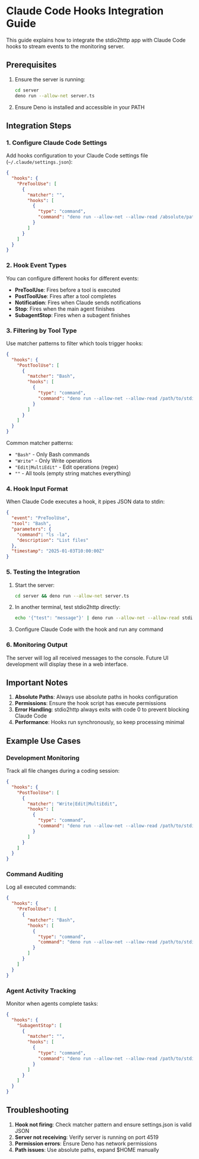 # Claude Code Hooks Integration Guide

This guide explains how to integrate the stdio2http app with Claude Code hooks to stream events to the monitoring server.

## Prerequisites

1. Ensure the server is running:
   ```bash
   cd server
   deno run --allow-net server.ts
   ```

2. Ensure Deno is installed and accessible in your PATH

## Integration Steps

### 1. Configure Claude Code Settings

Add hooks configuration to your Claude Code settings file (`~/.claude/settings.json`):

```json
{
  "hooks": {
    "PreToolUse": [
      {
        "matcher": "",
        "hooks": [
          {
            "type": "command",
            "command": "deno run --allow-net --allow-read /absolute/path/to/claudia/stdio2http/main.ts"
          }
        ]
      }
    ]
  }
}
```

### 2. Hook Event Types

You can configure different hooks for different events:

- **PreToolUse**: Fires before a tool is executed
- **PostToolUse**: Fires after a tool completes
- **Notification**: Fires when Claude sends notifications
- **Stop**: Fires when the main agent finishes
- **SubagentStop**: Fires when a subagent finishes

### 3. Filtering by Tool Type

Use matcher patterns to filter which tools trigger hooks:

```json
{
  "hooks": {
    "PostToolUse": [
      {
        "matcher": "Bash",
        "hooks": [
          {
            "type": "command",
            "command": "deno run --allow-net --allow-read /path/to/stdio2http/main.ts"
          }
        ]
      }
    ]
  }
}
```

Common matcher patterns:
- `"Bash"` - Only Bash commands
- `"Write"` - Only Write operations
- `"Edit|MultiEdit"` - Edit operations (regex)
- `""` - All tools (empty string matches everything)

### 4. Hook Input Format

When Claude Code executes a hook, it pipes JSON data to stdin:

```json
{
  "event": "PreToolUse",
  "tool": "Bash",
  "parameters": {
    "command": "ls -la",
    "description": "List files"
  },
  "timestamp": "2025-01-03T10:00:00Z"
}
```

### 5. Testing the Integration

1. Start the server:
   ```bash
   cd server && deno run --allow-net server.ts
   ```

2. In another terminal, test stdio2http directly:
   ```bash
   echo '{"test": "message"}' | deno run --allow-net --allow-read stdio2http/main.ts
   ```

3. Configure Claude Code with the hook and run any command

### 6. Monitoring Output

The server will log all received messages to the console. Future UI development will display these in a web interface.

## Important Notes

1. **Absolute Paths**: Always use absolute paths in hooks configuration
2. **Permissions**: Ensure the hook script has execute permissions
3. **Error Handling**: stdio2http always exits with code 0 to prevent blocking Claude Code
4. **Performance**: Hooks run synchronously, so keep processing minimal

## Example Use Cases

### Development Monitoring
Track all file changes during a coding session:
```json
{
  "hooks": {
    "PostToolUse": [
      {
        "matcher": "Write|Edit|MultiEdit",
        "hooks": [
          {
            "type": "command",
            "command": "deno run --allow-net --allow-read /path/to/stdio2http/main.ts"
          }
        ]
      }
    ]
  }
}
```

### Command Auditing
Log all executed commands:
```json
{
  "hooks": {
    "PreToolUse": [
      {
        "matcher": "Bash",
        "hooks": [
          {
            "type": "command",
            "command": "deno run --allow-net --allow-read /path/to/stdio2http/main.ts"
          }
        ]
      }
    ]
  }
}
```

### Agent Activity Tracking
Monitor when agents complete tasks:
```json
{
  "hooks": {
    "SubagentStop": [
      {
        "matcher": "",
        "hooks": [
          {
            "type": "command",
            "command": "deno run --allow-net --allow-read /path/to/stdio2http/main.ts"
          }
        ]
      }
    ]
  }
}
```

## Troubleshooting

1. **Hook not firing**: Check matcher pattern and ensure settings.json is valid JSON
2. **Server not receiving**: Verify server is running on port 4519
3. **Permission errors**: Ensure Deno has network permissions
4. **Path issues**: Use absolute paths, expand $HOME manually